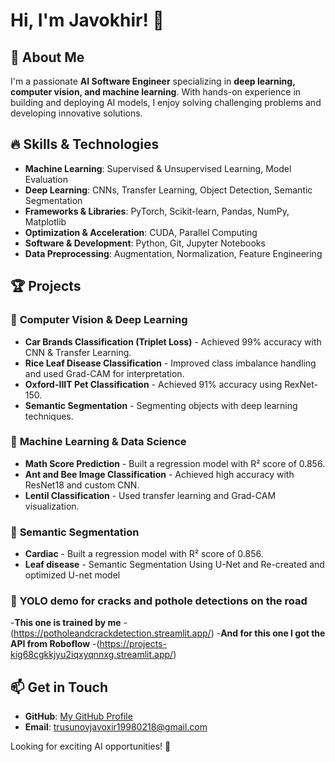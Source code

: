 # Hi, I'm Javokhir! 👋

## 🚀 About Me
I'm a passionate **AI Software Engineer** specializing in **deep learning, computer vision, and machine learning**. With hands-on experience in building and deploying AI models, I enjoy solving challenging problems and developing innovative solutions.

## 🔥 Skills & Technologies
- **Machine Learning**: Supervised & Unsupervised Learning, Model Evaluation
- **Deep Learning**: CNNs, Transfer Learning, Object Detection, Semantic Segmentation
- **Frameworks & Libraries**: PyTorch, Scikit-learn, Pandas, NumPy, Matplotlib
- **Optimization & Acceleration**: CUDA, Parallel Computing
- **Software & Development**: Python, Git, Jupyter Notebooks
- **Data Preprocessing**: Augmentation, Normalization, Feature Engineering

## 🏆 Projects
### 🔹 **Computer Vision & Deep Learning**
- **Car Brands Classification (Triplet Loss)** - Achieved 99% accuracy with CNN & Transfer Learning.
- **Rice Leaf Disease Classification** - Improved class imbalance handling and used Grad-CAM for interpretation.
- **Oxford-IIIT Pet Classification** - Achieved 91% accuracy using RexNet-150.
- **Semantic Segmentation** - Segmenting objects with deep learning techniques.

### 🔹 **Machine Learning & Data Science**
- **Math Score Prediction** - Built a regression model with R² score of 0.856.
- **Ant and Bee Image Classification** - Achieved high accuracy with ResNet18 and custom CNN.
- **Lentil Classification** - Used transfer learning and Grad-CAM visualization.

### 🔹 **Semantic Segmentation**
- **Cardiac** - Built a regression model with R² score of 0.856.
- **Leaf disease** - Semantic Segmentation Using U-Net and Re-created and optimized U-net model

### 🔹 **YOLO demo for cracks and pothole detections on the road**
-**This one is trained by me** -(https://potholeandcrackdetection.streamlit.app/)
-**And for this one I got the API from Roboflow** -(https://projects-kig68cgkkjyu2iqxyqnnxg.streamlit.app/)
## 📫 Get in Touch
- **GitHub**: [My GitHub Profile](https://github.com/James7799)
- **Email**: trusunovjavoxir19980218@gmail.com

Looking for exciting AI opportunities! 🚀

